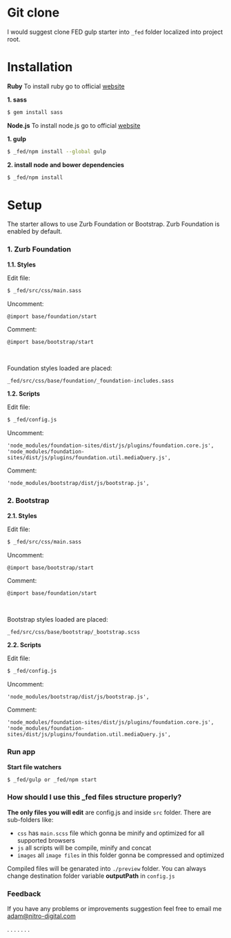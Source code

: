 # Git clone
I would suggest clone FED gulp starter into `_fed` folder localized into project root.

# Installation

**Ruby**
To install ruby go to official [website](http://rubyinstaller.org/)

**1. sass**

```sh
$ gem install sass
```

**Node.js**
To install node.js go to official [website](http://nodejs.org/)

**1. gulp**

```sh
$ _fed/npm install --global gulp
```

**2. install node and bower dependencies**

```sh
$ _fed/npm install
```

# Setup
   
The starter allows to use Zurb Foundation or Bootstrap.
Zurb Foundation is enabled by default. 

### 1. Zurb Foundation

**1.1. Styles**


Edit file:
``` sh
$ _fed/src/css/main.sass
```
Uncomment:

`@import base/foundation/start`

Comment:

`@import base/bootstrap/start`

<br>

Foundation styles loaded are placed:
``` sh
_fed/src/css/base/foundation/_foundation-includes.sass
```

**1.2. Scripts**

Edit file:
``` sh
$ _fed/config.js
```

Uncomment:

`'node_modules/foundation-sites/dist/js/plugins/foundation.core.js',`
`'node_modules/foundation-sites/dist/js/plugins/foundation.util.mediaQuery.js',`

Comment:

`'node_modules/bootstrap/dist/js/bootstrap.js',`

### 2. Bootstrap

**2.1. Styles**


Edit file:
``` sh
$ _fed/src/css/main.sass
```
Uncomment:

`@import base/bootstrap/start`

Comment:

`@import base/foundation/start`

<br>

Bootstrap styles loaded are placed:
``` sh
_fed/src/css/base/bootstrap/_bootstrap.scss
```

**2.2. Scripts**

Edit file:
``` sh
$ _fed/config.js
```

Uncomment:

`'node_modules/bootstrap/dist/js/bootstrap.js',`

Comment:

`'node_modules/foundation-sites/dist/js/plugins/foundation.core.js',`
`'node_modules/foundation-sites/dist/js/plugins/foundation.util.mediaQuery.js',`
 
    
### Run app

**Start file watchers**

```sh
$ _fed/gulp or _fed/npm start
```
    
### How should I use this _fed files structure properly?
**The only files you will edit** are config.js and inside `src` folder. There are sub-folders like:
  - `css` has `main.scss` file which gonna be minify and optimized for all supported browsers
  - `js` all scripts will be compile, minify and concat
  - `images` all `image files` in this folder gonna be compressed and optimized

Compiled files will be genarated into `./preview` folder. You can always change destination folder variable **outputPath** in `config.js`

### Feedback
If you have any problems or improvements suggestion feel free to email me adam@nitro-digital.com

.
.
.
.
.
.
.
